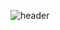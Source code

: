 <!-- README -->

![header](https://capsule-render.vercel.app/api?type=waving&color=auto&height=300&section=header&text=capsule%20render&fontSize=90)
